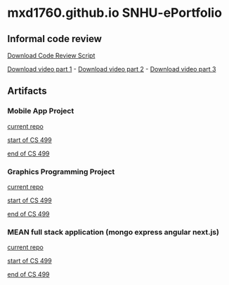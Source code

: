 # mxd1760.github.io SNHU-ePortfolio

## Informal code review

[Download Code Review Script](Milestones/Milestone_1_Code_Review_Script.docx)

[Download video part 1](Milestones/Milestone_1_Code_Review_Part_1.mp4) - 
[Download video part 2](Milestones/Milestone_1_Code_Review_Part_2.mp4) - 
[Download video part 3](Milestones/Milestone_1_Code_Review_Part_3.mp4)

## Artifacts

### Mobile App Project
[current repo](https://github.com/mxd1760/InventoryTrackingApp)

[start of CS 499](https://github.com/mxd1760/InventoryTrackingApp/commit/416eece)

[end of CS 499](https://github.com/mxd1760/InventoryTrackingApp/commit/6be7eb3)

### Graphics Programming Project
[current repo](https://github.com/mxd1760/3DSceneFromPrimitives)

[start of CS 499](https://github.com/mxd1760/3DSceneFromPrimitives/commit/beac31e)

[end of CS 499](https://github.com/mxd1760/3DSceneFromPrimitives/commit/997e913)

### MEAN full stack application (mongo express angular next.js)
[current repo](https://github.com/mxd1760/Travlr-Web-App)

[start of CS 499](https://github.com/mxd1760/Travlr-Web-App/commit/f5f6887)

[end of CS 499](https://github.com/mxd1760/Travlr-Web-App/commit/20a771c)
